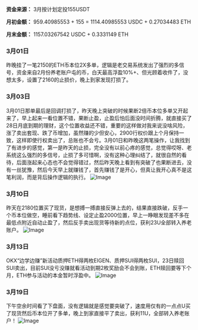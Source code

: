 **资金来源：** 3月按计划定投155USDT

**月初金额：** 959.40985553 + 155 = 1114.40985553 USDC + 0.27034483 ETH

**月末金额：** 1157.03267542 USDC + 0.3331149 ETH

### 3月01日
昨晚挂了一笔2150的ETH币本位2X多单，逻辑是老交易系统发出了强烈的多信号，资金来自2月份养老账户屯的币，白天最高浮盈10%+、但光顾着收件了，没想太多，设置了2160的止损价，晚上到家发现打损了。

### 3月03日
3月01日那单最后是回调打损了，昨天晚上突破的时候果断2倍币本位多单又开起来了，早上起来一看位置不错，果断止盈，止盈后怕后面没时间折腾，就直接买了28日月底到期的理财，这个位置收益还不错，重要的这样做对我来说没啥风险，涨了卖出套现、跌了币增加，虽然赚的少但安心，2900行权价跟上个月保持一致，这样即使行权卖出了，总账也不会亏。3月01日和昨晚这两笔操作，让我找到了有进步的感觉，第一是昨天的止损，完全没有以前心疼的感觉，总觉得哎呀、老系统这么强烈的多信号，止损了多可惜啊，没有这种心理纠结了，就很自然的看待，后面涨起来心态也不会觉得错过，然后昨天晚上看到有突破了也果断进去，没有一丝犹豫，然后今天早上就赚钱了，首先赚钱了是开心，但真让我开心真不是这笔利润，而是背后操作逻辑的执行。
![Image](https://github.com/user-attachments/assets/e63548f5-48f2-433c-b054-ab54bb7d7114)

### 3月10日
昨天在2180位置买了现货，是想搏一搏直接反弹上去的，结果直接跌破，反手一个币本位做空，睡前看下趋势线、设定止盈2000位置，早上一睁眼发现差不多在最低点附近自动止盈了，然后反手卖出现货等待新的点位，获利23U全部转入养老账户。
![Image](https://github.com/user-attachments/assets/fe81e1bd-f8d3-4bdd-98ef-cd59f42f246d)

### 3月13日
OKX“边学边赚”新活动质押ETH得两枚EIGEN、质押SUI得两枚SUI，23日赎回SUI卖出，目前SUI没亏没赚就看活动到期2枚奖励会不会到账，ETH赎回要等下个月，ETH参与活动的本金暂时浮盈中。
![Image](https://github.com/user-attachments/assets/322bfc10-f33d-4025-8362-a9f32ffe7922)

### 3月19日
下午空余时间看了下盘面，没有逻辑就是感觉要突破了，速度用仅有的一点点U买了现货然后币本位开了多单，晚上到家直接平了卖出，获利11U，全部转入养老账户！
![Image](https://github.com/user-attachments/assets/f9a10d51-2f5e-4dd5-a7e6-198ab95aaf0e)